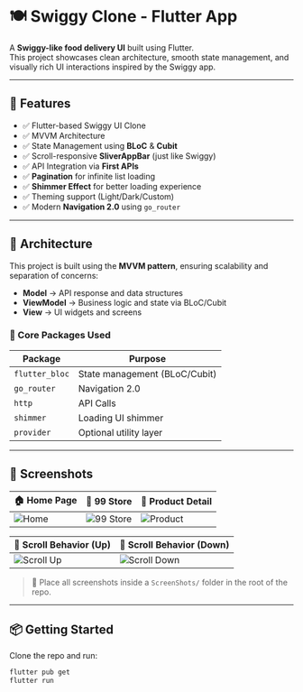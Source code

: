 # 🍽️ Swiggy Clone - Flutter App

A **Swiggy-like food delivery UI** built using Flutter.  
This project showcases clean architecture, smooth state management, and visually rich UI interactions inspired by the Swiggy app.

---

## 🚀 Features

- ✅ Flutter-based Swiggy UI Clone  
- ✅ MVVM Architecture  
- ✅ State Management using **BLoC** & **Cubit**  
- ✅ Scroll-responsive **SliverAppBar** (just like Swiggy)  
- ✅ API Integration via **First APIs**  
- ✅ **Pagination** for infinite list loading  
- ✅ **Shimmer Effect** for better loading experience  
- ✅ Theming support (Light/Dark/Custom)  
- ✅ Modern **Navigation 2.0** using `go_router`  

---

## 🧠 Architecture

This project is built using the **MVVM pattern**, ensuring scalability and separation of concerns:

- **Model** → API response and data structures  
- **ViewModel** → Business logic and state via BLoC/Cubit  
- **View** → UI widgets and screens

### 🔧 Core Packages Used

| Package         | Purpose                         |
|-----------------|---------------------------------|
| `flutter_bloc`  | State management (BLoC/Cubit)   |
| `go_router`     | Navigation 2.0                  |
| `http`          | API Calls                       |
| `shimmer`       | Loading UI shimmer              |
| `provider`      | Optional utility layer          |

---

## 📸 Screenshots

| 🏠 Home Page | 🏬 99 Store | 🍛 Product Detail |
|-------------|------------|------------------|
| ![Home](https://github.com/suryamkumar/swiggy_clone/blob/main/ScreenShots/home_page.jpeg) | ![99 Store](https://github.com/suryamkumar/swiggy_clone/blob/main/ScreenShots/store_page.jpeg) | ![Product](https://github.com/suryamkumar/swiggy_clone/blob/main/ScreenShots/product_detail.jpeg) |

| 🔄 Scroll Behavior (Up) | 🔽 Scroll Behavior (Down) |
|------------------------|---------------------------|
| ![Scroll Up](https://github.com/suryamkumar/swiggy_clone/blob/main/ScreenShots/scroll_up.jpeg) | ![Scroll Down](https://github.com/suryamkumar/swiggy_clone/blob/main/ScreenShots/scroll_down.jpeg) |

> 📂 Place all screenshots inside a `ScreenShots/` folder in the root of the repo.

---

## 📦 Getting Started

Clone the repo and run:

```bash
flutter pub get
flutter run
